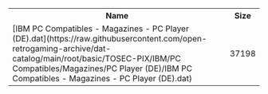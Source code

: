 <table>
<tr><th>Name</th><th>Size</th></tr>
<tr><td>[IBM PC Compatibles - Magazines - PC Player (DE).dat](https://raw.githubusercontent.com/open-retrogaming-archive/dat-catalog/main/root/basic/TOSEC-PIX/IBM/PC Compatibles/Magazines/PC Player (DE)/IBM PC Compatibles - Magazines - PC Player (DE).dat)</td><td>37198</td></tr>
</table>
